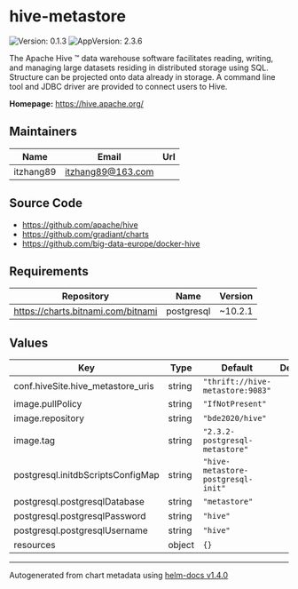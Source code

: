 # hive-metastore

![Version: 0.1.3](https://img.shields.io/badge/Version-0.1.3-informational?style=flat-square) ![AppVersion: 2.3.6](https://img.shields.io/badge/AppVersion-2.3.6-informational?style=flat-square)

The Apache Hive ™ data warehouse software facilitates reading, writing, and managing large datasets residing in distributed storage using SQL. Structure can be projected onto data already in storage. A command line tool and JDBC driver are provided to connect users to Hive.

**Homepage:** <https://hive.apache.org/>

## Maintainers

| Name | Email | Url |
| ---- | ------ | --- |
| itzhang89 | itzhang89@163.com |  |

## Source Code

* <https://github.com/apache/hive>
* <https://github.com/gradiant/charts>
* <https://github.com/big-data-europe/docker-hive>

## Requirements

| Repository | Name | Version |
|------------|------|---------|
| https://charts.bitnami.com/bitnami | postgresql | ~10.2.1 |

## Values

| Key | Type | Default | Description |
|-----|------|---------|-------------|
| conf.hiveSite.hive_metastore_uris | string | `"thrift://hive-metastore:9083"` |  |
| image.pullPolicy | string | `"IfNotPresent"` |  |
| image.repository | string | `"bde2020/hive"` |  |
| image.tag | string | `"2.3.2-postgresql-metastore"` |  |
| postgresql.initdbScriptsConfigMap | string | `"hive-metastore-postgresql-init"` |  |
| postgresql.postgresqlDatabase | string | `"metastore"` |  |
| postgresql.postgresqlPassword | string | `"hive"` |  |
| postgresql.postgresqlUsername | string | `"hive"` |  |
| resources | object | `{}` |  |

----------------------------------------------
Autogenerated from chart metadata using [helm-docs v1.4.0](https://github.com/norwoodj/helm-docs/releases/v1.4.0)
